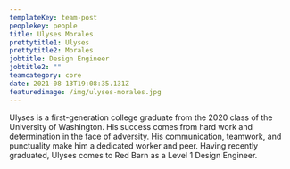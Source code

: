 ```yaml
---
templateKey: team-post
peoplekey: people
title: Ulyses Morales
prettytitle1: Ulyses
prettytitle2: Morales
jobtitle: Design Engineer
jobtitle2: ""
teamcategory: core
date: 2021-08-13T19:08:35.131Z
featuredimage: /img/ulyses-morales.jpg
---
```


Ulyses is a first-generation college graduate from the 2020 class of the University of Washington. His success comes from hard work and determination in the face of adversity. His communication, teamwork, and punctuality make him a dedicated worker and peer. Having recently graduated, Ulyses comes to Red Barn as a Level 1 Design Engineer.
